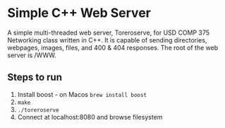 # Simple C++ Web Server
A simple multi-threaded web server, Toreroserve, for USD COMP 375 Networking class written in C++. It is capable of sending directories, webpages, images, files, and 400 & 404 responses. The root of the web server is /WWW. 

## Steps to run
1. Install boost - on Macos ```brew install boost```
2. ```make```
3. ```./toreroserve```
4. Connect at localhost:8080 and browse filesystem
